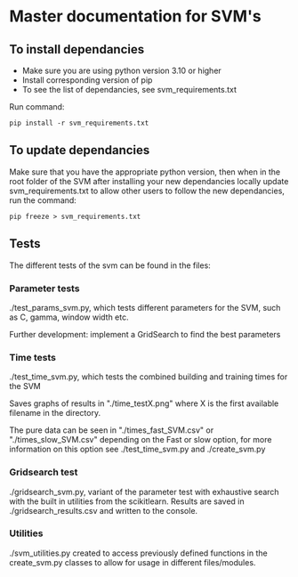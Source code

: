 # Master documentation for SVM's

## To install  dependancies
<ul>
	<li>Make sure you are using python version 3.10 or higher</li>
	<li>Install corresponding version of pip</li>
	<li>To see the list of dependancies, see svm_requirements.txt</li>
</ul>
<p>Run command: </p>

```
pip install -r svm_requirements.txt
```

## To update dependancies
<p>Make sure that you have the appropriate python version, then when in the root folder of the SVM after installing your new dependancies locally update svm_requirements.txt to allow other users to follow the new dependancies, run the command: </p>

```
pip freeze > svm_requirements.txt
```
## Tests

<p>
The different tests of the svm can be found in the files:
</p>


### Parameter tests
<p>
./test_params_svm.py, which tests different parameters for the SVM, such as C, gamma, window width etc.

Further development: implement a GridSearch to find the best parameters
</p>

### Time tests
<p>
./test_time_svm.py, which tests the combined building and training times for the SVM

Saves graphs of results in "./time_testX.png" where X is the first available filename in the directory.

The pure data can be seen in "./times_fast_SVM.csv" or "./times_slow_SVM.csv" depending on the Fast or slow option, for more information on this option see ./test_time_svm.py and ./create_svm.py
</p>

### Gridsearch test

<p>
./gridsearch_svm.py, variant of the parameter test with exhaustive search with the built in utilities from the scikitlearn. Results are saved in ./gridsearch_results.csv and written to the console.
</p>

### Utilities

<p>
./svm_utilities.py created to access previously defined functions in the create_svm.py classes to allow for usage in different files/modules.
</p>

